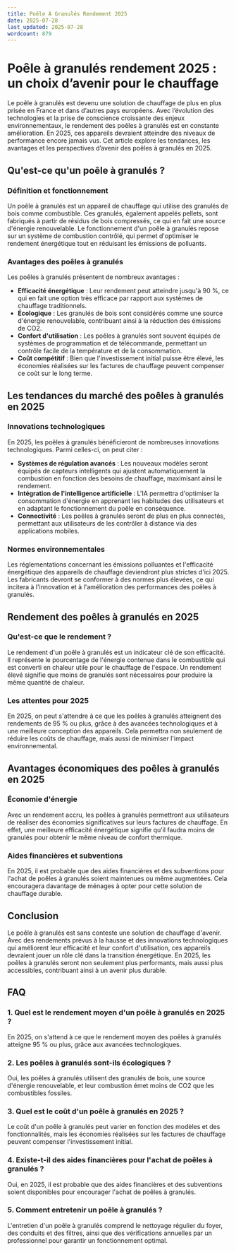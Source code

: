 ```yaml
---
title: Poêle À Granulés Rendement 2025
date: 2025-07-28
last_updated: 2025-07-28
wordcount: 879
---
```


# Poêle à granulés rendement 2025 : un choix d’avenir pour le chauffage

Le poêle à granulés est devenu une solution de chauffage de plus en plus prisée en France et dans d’autres pays européens. Avec l’évolution des technologies et la prise de conscience croissante des enjeux environnementaux, le rendement des poêles à granulés est en constante amélioration. En 2025, ces appareils devraient atteindre des niveaux de performance encore jamais vus. Cet article explore les tendances, les avantages et les perspectives d’avenir des poêles à granulés en 2025.

## Qu'est-ce qu'un poêle à granulés ?

### Définition et fonctionnement

Un poêle à granulés est un appareil de chauffage qui utilise des granulés de bois comme combustible. Ces granulés, également appelés pellets, sont fabriqués à partir de résidus de bois compressés, ce qui en fait une source d'énergie renouvelable. Le fonctionnement d'un poêle à granulés repose sur un système de combustion contrôlé, qui permet d'optimiser le rendement énergétique tout en réduisant les émissions de polluants.

### Avantages des poêles à granulés

Les poêles à granulés présentent de nombreux avantages :

- **Efficacité énergétique** : Leur rendement peut atteindre jusqu'à 90 %, ce qui en fait une option très efficace par rapport aux systèmes de chauffage traditionnels.
- **Écologique** : Les granulés de bois sont considérés comme une source d'énergie renouvelable, contribuant ainsi à la réduction des émissions de CO2.
- **Confort d'utilisation** : Les poêles à granulés sont souvent équipés de systèmes de programmation et de télécommande, permettant un contrôle facile de la température et de la consommation.
- **Coût compétitif** : Bien que l'investissement initial puisse être élevé, les économies réalisées sur les factures de chauffage peuvent compenser ce coût sur le long terme.

## Les tendances du marché des poêles à granulés en 2025

### Innovations technologiques

En 2025, les poêles à granulés bénéficieront de nombreuses innovations technologiques. Parmi celles-ci, on peut citer :

- **Systèmes de régulation avancés** : Les nouveaux modèles seront équipés de capteurs intelligents qui ajustent automatiquement la combustion en fonction des besoins de chauffage, maximisant ainsi le rendement.
- **Intégration de l'intelligence artificielle** : L'IA permettra d'optimiser la consommation d'énergie en apprenant les habitudes des utilisateurs et en adaptant le fonctionnement du poêle en conséquence.
- **Connectivité** : Les poêles à granulés seront de plus en plus connectés, permettant aux utilisateurs de les contrôler à distance via des applications mobiles.

### Normes environnementales

Les réglementations concernant les émissions polluantes et l'efficacité énergétique des appareils de chauffage deviendront plus strictes d'ici 2025. Les fabricants devront se conformer à des normes plus élevées, ce qui incitera à l'innovation et à l'amélioration des performances des poêles à granulés.

## Rendement des poêles à granulés en 2025

### Qu'est-ce que le rendement ?

Le rendement d'un poêle à granulés est un indicateur clé de son efficacité. Il représente le pourcentage de l'énergie contenue dans le combustible qui est converti en chaleur utile pour le chauffage de l'espace. Un rendement élevé signifie que moins de granulés sont nécessaires pour produire la même quantité de chaleur.

### Les attentes pour 2025

En 2025, on peut s'attendre à ce que les poêles à granulés atteignent des rendements de 95 % ou plus, grâce à des avancées technologiques et à une meilleure conception des appareils. Cela permettra non seulement de réduire les coûts de chauffage, mais aussi de minimiser l'impact environnemental.

## Avantages économiques des poêles à granulés en 2025

### Économie d'énergie

Avec un rendement accru, les poêles à granulés permettront aux utilisateurs de réaliser des économies significatives sur leurs factures de chauffage. En effet, une meilleure efficacité énergétique signifie qu'il faudra moins de granulés pour obtenir le même niveau de confort thermique.

### Aides financières et subventions

En 2025, il est probable que des aides financières et des subventions pour l'achat de poêles à granulés soient maintenues ou même augmentées. Cela encouragera davantage de ménages à opter pour cette solution de chauffage durable.

## Conclusion

Le poêle à granulés est sans conteste une solution de chauffage d'avenir. Avec des rendements prévus à la hausse et des innovations technologiques qui améliorent leur efficacité et leur confort d'utilisation, ces appareils devraient jouer un rôle clé dans la transition énergétique. En 2025, les poêles à granulés seront non seulement plus performants, mais aussi plus accessibles, contribuant ainsi à un avenir plus durable.

## FAQ

### 1. Quel est le rendement moyen d'un poêle à granulés en 2025 ?

En 2025, on s'attend à ce que le rendement moyen des poêles à granulés atteigne 95 % ou plus, grâce aux avancées technologiques.

### 2. Les poêles à granulés sont-ils écologiques ?

Oui, les poêles à granulés utilisent des granulés de bois, une source d'énergie renouvelable, et leur combustion émet moins de CO2 que les combustibles fossiles.

### 3. Quel est le coût d'un poêle à granulés en 2025 ?

Le coût d'un poêle à granulés peut varier en fonction des modèles et des fonctionnalités, mais les économies réalisées sur les factures de chauffage peuvent compenser l'investissement initial.

### 4. Existe-t-il des aides financières pour l'achat de poêles à granulés ?

Oui, en 2025, il est probable que des aides financières et des subventions soient disponibles pour encourager l'achat de poêles à granulés.

### 5. Comment entretenir un poêle à granulés ?

L'entretien d'un poêle à granulés comprend le nettoyage régulier du foyer, des conduits et des filtres, ainsi que des vérifications annuelles par un professionnel pour garantir un fonctionnement optimal.